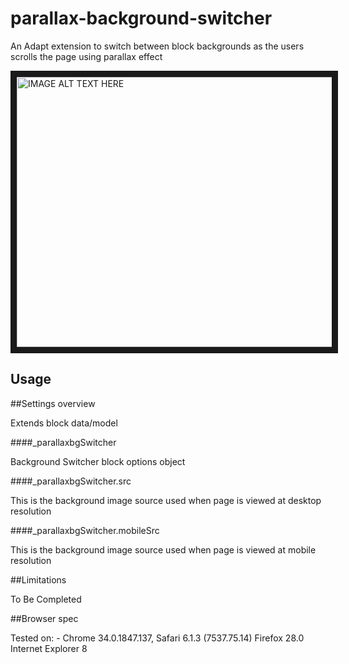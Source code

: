 parallax-background-switcher
===============

An Adapt extension to switch between block backgrounds as the users scrolls the page using parallax effect

<img src="https://raw.githubusercontent.com/mike-st/parallax-background-switcher/parallax-bg-switcher.png" alt="IMAGE ALT TEXT HERE" width="768" height="432" border="10" />

Usage
 ------

##Settings overview

Extends block data/model

####_parallaxbgSwitcher

Background Switcher block options object


####_parallaxbgSwitcher.src

This is the background image source used when page is viewed at desktop resolution


####_parallaxbgSwitcher.mobileSrc

This is the background image source used when page is viewed at mobile resolution

##Limitations

To Be Completed

##Browser spec

Tested on: -
Chrome 34.0.1847.137, 
Safari 6.1.3 (7537.75.14)
Firefox 28.0
Internet Explorer 8
